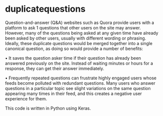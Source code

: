 # duplicatequestions

Question-and-answer (Q&A) websites such as Quora provide users with a platform to ask 1
questions that other users on the site may answer. However, many of the questions being
asked at any given time have already been asked by other users, usually with different
wording or phrasing. Ideally, these duplicate questions would be merged together into a
single canonical question, as doing so would provide a number of benefits:

• It saves the question asker time if their question has already been answered
previously on the site. Instead of waiting minutes or hours for a response, they can
get their answer immediately.

• Frequently repeated questions can frustrate highly engaged users whose feeds
become polluted with redundant questions. Many users who answer questions in a
particular topic see slight variations on the same question appearing many times in
their feed, and this creates a negative user experience for them.


This code is written in Python using Keras.
